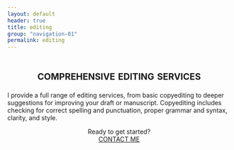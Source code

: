 ```yaml
---
layout: default
header: true
title: editing
group: "navigation-01"
permalink: editing
---
```


<div style="text-align: center">

<h1 style="font-variant: small-caps">comprehensive editing services</h1>
</div>

I provide a full range of editing services, from basic copyediting to deeper suggestions for improving your draft or manuscript. Copyediting includes checking for correct spelling and punctuation, proper grammar and syntax, clarity, and style.

<div style="text-align: center">
Ready to get started?<br /><a href="mailto:info@jeffkeiser.com"><span class="contact-button">CONTACT ME</span></a>
</div>